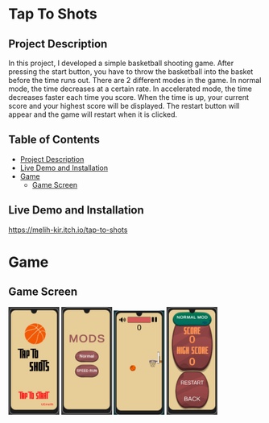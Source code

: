 
# Tap To Shots

## Project Description
In this project, I developed a simple basketball shooting game. After pressing the start button, you have to throw the basketball into the basket before the time runs out. There are 2 different modes in the game. In normal mode, the time decreases at a certain rate. In accelerated mode, the time decreases faster each time you score. When the time is up, your current score and your highest score will be displayed. The restart button will appear and the game will restart when it is clicked.

## Table of Contents

- [Project Description](#Project-Description)
- [Live Demo and Installation](#Live-Demo-and-Installation)
- [Game](#Game)
    - [Game Screen](#Game-Screen)


## Live Demo and Installation
https://melih-kir.itch.io/tap-to-shots


# Game

## Game Screen


<img src="./TapToShot/ReadmeAssets/start.png.png" alt="racegif" width="20%"/>

<img src="./TapToShot/ReadmeAssets/mod.png.png" alt="racegif" width="20%"/>

<img src="./TapToShot/ReadmeAssets/game.png.png" alt="racegif" width="20%"/>

<img src="./TapToShot/ReadmeAssets/speed.png.png" alt="racegif" width="20%"/>
